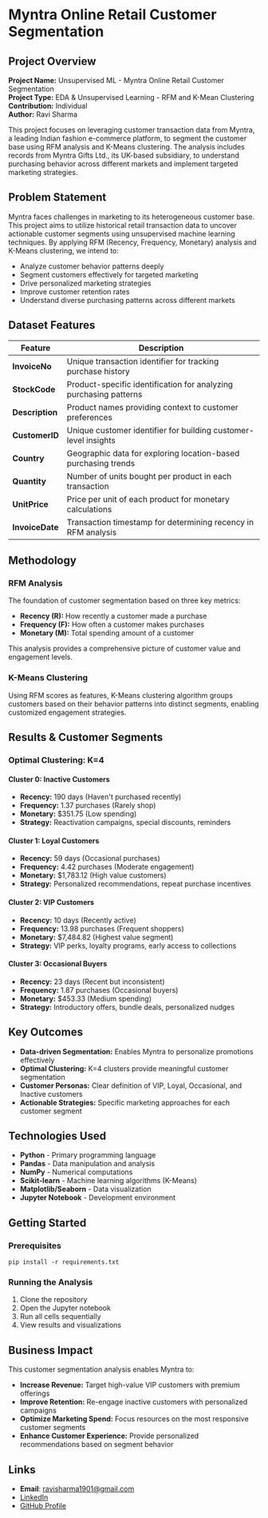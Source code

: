 # Myntra Online Retail Customer Segmentation

## Project Overview

**Project Name:** Unsupervised ML - Myntra Online Retail Customer Segmentation  
**Project Type:** EDA & Unsupervised Learning - RFM and K-Mean Clustering  
**Contribution:** Individual  
**Author:** Ravi Sharma

This project focuses on leveraging customer transaction data from Myntra, a leading Indian fashion e-commerce platform, to segment the customer base using RFM analysis and K-Means clustering. The analysis includes records from Myntra Gifts Ltd., its UK-based subsidiary, to understand purchasing behavior across different markets and implement targeted marketing strategies.

## Problem Statement

Myntra faces challenges in marketing to its heterogeneous customer base. This project aims to utilize historical retail transaction data to uncover actionable customer segments using unsupervised machine learning techniques. By applying RFM (Recency, Frequency, Monetary) analysis and K-Means clustering, we intend to:

- Analyze customer behavior patterns deeply
- Segment customers effectively for targeted marketing
- Drive personalized marketing strategies
- Improve customer retention rates
- Understand diverse purchasing patterns across different markets

## Dataset Features

| Feature | Description |
|---------|-------------|
| **InvoiceNo** | Unique transaction identifier for tracking purchase history |
| **StockCode** | Product-specific identification for analyzing purchasing patterns |
| **Description** | Product names providing context to customer preferences |
| **CustomerID** | Unique customer identifier for building customer-level insights |
| **Country** | Geographic data for exploring location-based purchasing trends |
| **Quantity** | Number of units bought per product in each transaction |
| **UnitPrice** | Price per unit of each product for monetary calculations |
| **InvoiceDate** | Transaction timestamp for determining recency in RFM analysis |

## Methodology

### RFM Analysis
The foundation of customer segmentation based on three key metrics:

- **Recency (R):** How recently a customer made a purchase
- **Frequency (F):** How often a customer makes purchases  
- **Monetary (M):** Total spending amount of a customer

This analysis provides a comprehensive picture of customer value and engagement levels.

### K-Means Clustering
Using RFM scores as features, K-Means clustering algorithm groups customers based on their behavior patterns into distinct segments, enabling customized engagement strategies.

## Results & Customer Segments

### Optimal Clustering: K=4

#### Cluster 0: Inactive Customers
- **Recency:** 190 days (Haven't purchased recently)
- **Frequency:** 1.37 purchases (Rarely shop)
- **Monetary:** $351.75 (Low spending)
- **Strategy:** Reactivation campaigns, special discounts, reminders

#### Cluster 1: Loyal Customers
- **Recency:** 59 days (Occasional purchases)
- **Frequency:** 4.42 purchases (Moderate engagement)
- **Monetary:** $1,783.12 (High value customers)
- **Strategy:** Personalized recommendations, repeat purchase incentives

#### Cluster 2: VIP Customers
- **Recency:** 10 days (Recently active)
- **Frequency:** 13.98 purchases (Frequent shoppers)
- **Monetary:** $7,484.82 (Highest value segment)
- **Strategy:** VIP perks, loyalty programs, early access to collections

#### Cluster 3: Occasional Buyers 
- **Recency:** 23 days (Recent but inconsistent)
- **Frequency:** 1.87 purchases (Occasional buyers)
- **Monetary:** $453.33 (Medium spending)
- **Strategy:** Introductory offers, bundle deals, personalized nudges

## Key Outcomes

- **Data-driven Segmentation:** Enables Myntra to personalize promotions effectively
- **Optimal Clustering:** K=4 clusters provide meaningful customer segmentation
- **Customer Personas:** Clear definition of VIP, Loyal, Occasional, and Inactive customers
- **Actionable Strategies:** Specific marketing approaches for each customer segment

## Technologies Used

- **Python** - Primary programming language
- **Pandas** - Data manipulation and analysis
- **NumPy** - Numerical computations
- **Scikit-learn** - Machine learning algorithms (K-Means)
- **Matplotlib/Seaborn** - Data visualization
- **Jupyter Notebook** - Development environment

## Getting Started

### Prerequisites

    pip install -r requirements.txt

### Running the Analysis
1. Clone the repository
2. Open the Jupyter notebook
3. Run all cells sequentially
4. View results and visualizations

## Business Impact

This customer segmentation analysis enables Myntra to:
- **Increase Revenue:** Target high-value VIP customers with premium offerings
- **Improve Retention:** Re-engage inactive customers with personalized campaigns
- **Optimize Marketing Spend:** Focus resources on the most responsive customer segments
- **Enhance Customer Experience:** Provide personalized recommendations based on segment behavior

## Links

* **Email**: [ravisharma1901@gmail.com](mailto:ravisharma1901@gmail.com)
* [LinkedIn](https://www.linkedin.com/in/ravi-sharma-ab8ba17a/)  
* [GitHub Profile](https://github.com/RaviSharma1901)

